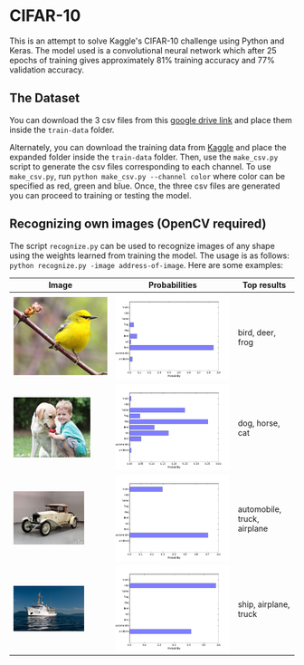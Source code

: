 # CIFAR-10

This is an attempt to solve Kaggle's CIFAR-10 challenge using Python and Keras. The model used is a convolutional neural network which after 25 epochs of training gives approximately 81% training accuracy and 77% validation accuracy.

## The Dataset

You can download the 3 csv files from this [google drive link](https://drive.google.com/open?id=0ByCZreDktfuea3NWSHJHd3FYR2M) and place them inside the `train-data` folder. 

Alternately, you can download the training data from [Kaggle](https://www.kaggle.com/c/cifar-10) and place the expanded folder inside the `train-data` folder. Then, use the `make_csv.py` script to generate the csv files corresponding to each channel. To use `make_csv.py`, run `python make_csv.py --channel color` where color can be specified as red, green and blue. Once, the three csv files are generated you can proceed to training or testing the model. 

## Recognizing own images (OpenCV required)

The script `recognize.py` can be used to recognize images of any shape using the weights learned from training the model. The usage is as follows: `python recognize.py -image address-of-image`. Here are some examples:

| Image                                                        | Probabilities                 | Top results                |
|--------------------------------------------------------------|-------------------------------|----------------------------|
|<img src="examples/blue-winged-warbler.jpg">                  |<img src="examples/plot1.png"> | bird, deer, frog           |
|<img src="examples/boy-and-dog.jpg" width="82%" height="50%"> |<img src="examples/plot2.png"> | dog, horse, cat            |
|<img src="examples/rolls-royce.jpg" width="75%" height="50%"> |<img src="examples/plot3.png"> | automobile, truck, airplane|
|<img src="examples/ship.jpg" width="75%" height="50%">        |<img src="examples/plot4.png"> | ship, airplane, truck      |


